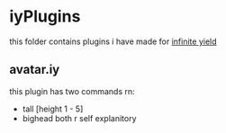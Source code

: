 # iyPlugins
this folder contains plugins i have made for [infinite yield](https://github.com/EdgeIY/infiniteyield)
## avatar.iy
this plugin has two commands rn:
- tall [height 1 - 5]
- bighead
both r self explanitory
